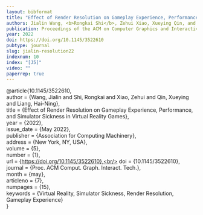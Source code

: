 ```yaml
---
layout: bibformat
title: "Effect of Render Resolution on Gameplay Experience, Performance, and Simulator Sickness in Virtual Reality Games"
authors: Jialin Wang, <b>Rongkai Shi</b>, Zehui Xiao, Xueying Qin, and Hai-Ning Liang
publication: Proceedings of the ACM on Computer Graphics and Interactive Techniques (Issue I3D)
year: 2022
doi: https://doi.org/10.1145/3522610
pubtype: journal
slug: jialin-resolution22
indexnum: 10
index: "[J5]"
video: ""
paperrep: true
---
```


@article{10.1145/3522610, <br/>
author = {Wang, Jialin and Shi, Rongkai and Xiao, Zehui and Qin, Xueying and Liang, Hai-Ning}, <br/>
title = {Effect of Render Resolution on Gameplay Experience, Performance, and Simulator Sickness in Virtual Reality Games}, <br/>
year = {2022}, <br/>
issue_date = {May 2022},<br/>
publisher = {Association for Computing Machinery},<br/>
address = {New York, NY, USA},<br/>
volume = {5},<br/>
number = {1},<br/>
url = {https://doi.org/10.1145/3522610},<br/>
doi = {10.1145/3522610},<br/>
journal = {Proc. ACM Comput. Graph. Interact. Tech.},<br/>
month = {may},<br/>
articleno = {7},<br/>
numpages = {15},<br/>
keywords = {Virtual Reality, Simulator Sickness, Render Resolution, Gameplay Experience}<br/>
}
